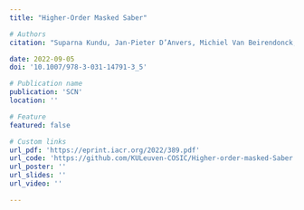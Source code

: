 ```yaml
---
title: "Higher-Order Masked Saber"

# Authors
citation: "Suparna Kundu, Jan-Pieter D’Anvers, Michiel Van Beirendonck, Angshuman Karmakar, Ingrid Verbauwhede"

date: 2022-09-05
doi: '10.1007/978-3-031-14791-3_5'

# Publication name
publication: 'SCN'
location: ''

# Feature
featured: false

# Custom links
url_pdf: 'https://eprint.iacr.org/2022/389.pdf'
url_code: 'https://github.com/KULeuven-COSIC/Higher-order-masked-Saber'
url_poster: ''
url_slides: ''
url_video: ''

---
```


